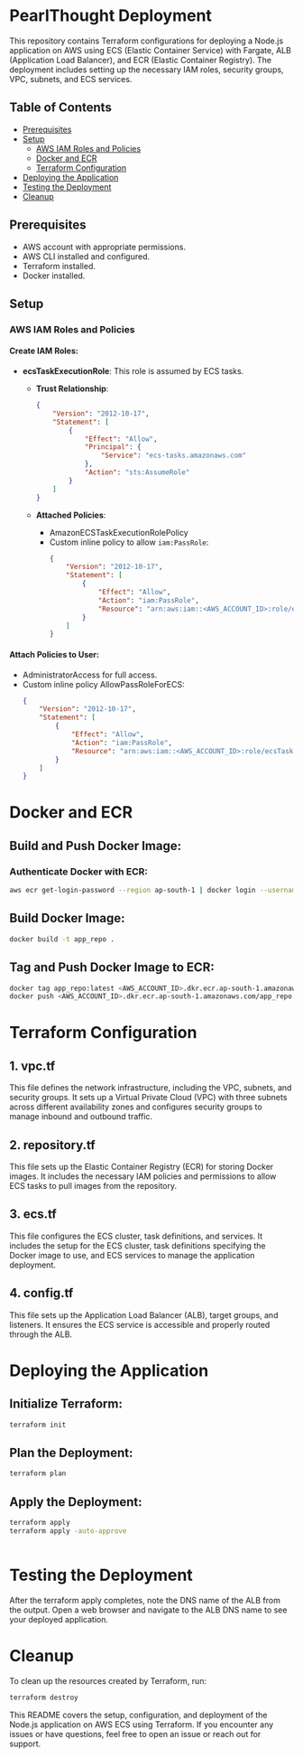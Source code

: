 # PearlThought Deployment

This repository contains Terraform configurations for deploying a Node.js application on AWS using ECS (Elastic Container Service) with Fargate, ALB (Application Load Balancer), and ECR (Elastic Container Registry). The deployment includes setting up the necessary IAM roles, security groups, VPC, subnets, and ECS services.

## Table of Contents

- [Prerequisites](#prerequisites)
- [Setup](#setup)
  - [AWS IAM Roles and Policies](#aws-iam-roles-and-policies)
  - [Docker and ECR](#docker-and-ecr)
  - [Terraform Configuration](#terraform-configuration)
- [Deploying the Application](#deploying-the-application)
- [Testing the Deployment](#testing-the-deployment)
- [Cleanup](#cleanup)

## Prerequisites

- AWS account with appropriate permissions.
- AWS CLI installed and configured.
- Terraform installed.
- Docker installed.

## Setup

### AWS IAM Roles and Policies

#### Create IAM Roles:

- **ecsTaskExecutionRole**: This role is assumed by ECS tasks.

  - **Trust Relationship**:
    ```json
    {
        "Version": "2012-10-17",
        "Statement": [
            {
                "Effect": "Allow",
                "Principal": {
                    "Service": "ecs-tasks.amazonaws.com"
                },
                "Action": "sts:AssumeRole"
            }
        ]
    }
    ```

  - **Attached Policies**:
    - AmazonECSTaskExecutionRolePolicy
    - Custom inline policy to allow `iam:PassRole`:
      ```json
      {
          "Version": "2012-10-17",
          "Statement": [
              {
                  "Effect": "Allow",
                  "Action": "iam:PassRole",
                  "Resource": "arn:aws:iam::<AWS_ACCOUNT_ID>:role/ecsTaskExecutionRole"
              }
          ]
      }
      ```

#### Attach Policies to User:

- AdministratorAccess for full access.
- Custom inline policy AllowPassRoleForECS:
  ```json
  {
      "Version": "2012-10-17",
      "Statement": [
          {
              "Effect": "Allow",
              "Action": "iam:PassRole",
              "Resource": "arn:aws:iam::<AWS_ACCOUNT_ID>:role/ecsTaskExecutionRole"
          }
      ]
  }


# Docker and ECR

## Build and Push Docker Image:

### Authenticate Docker with ECR:

```sh
aws ecr get-login-password --region ap-south-1 | docker login --username AWS --password-stdin <AWS_ACCOUNT_ID>.dkr.ecr.ap-south-1.amazonaws.com
```
## Build Docker Image:

```sh
docker build -t app_repo .

```
## Tag and Push Docker Image to ECR:

```sh
docker tag app_repo:latest <AWS_ACCOUNT_ID>.dkr.ecr.ap-south-1.amazonaws.com/app_repo:latest
docker push <AWS_ACCOUNT_ID>.dkr.ecr.ap-south-1.amazonaws.com/app_repo:latest


```

# Terraform Configuration

## 1. vpc.tf
This file defines the network infrastructure, including the VPC, subnets, and security groups. It sets up a Virtual Private Cloud (VPC) with three subnets across different availability zones and configures security groups to manage inbound and outbound traffic.

## 2. repository.tf
This file sets up the Elastic Container Registry (ECR) for storing Docker images. It includes the necessary IAM policies and permissions to allow ECS tasks to pull images from the repository.

## 3. ecs.tf
This file configures the ECS cluster, task definitions, and services. It includes the setup for the ECS cluster, task definitions specifying the Docker image to use, and ECS services to manage the application deployment.

## 4. config.tf
This file sets up the Application Load Balancer (ALB), target groups, and listeners. It ensures the ECS service is accessible and properly routed through the ALB.

# Deploying the Application

## Initialize Terraform:

```sh
terraform init


```

## Plan the Deployment:

```sh
terraform plan


```

## Apply the Deployment:

```sh
terraform apply
terraform apply -auto-approve



```

# Testing the Deployment

After the terraform apply completes, note the DNS name of the ALB from the output. Open a web browser and navigate to the ALB DNS name to see your deployed application.

# Cleanup

To clean up the resources created by Terraform, run:

```sh
terraform destroy
```

This README covers the setup, configuration, and deployment of the Node.js application on AWS ECS using Terraform. If you encounter any issues or have questions, feel free to open an issue or reach out for support.
